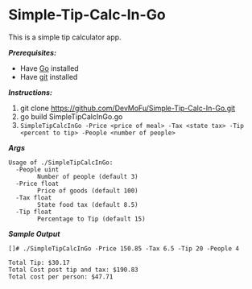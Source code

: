 # Simple-Tip-Calc-In-Go

This is a simple tip calculator app.

***Prerequisites:***
- Have [Go](https://golang.org/doc/install) installed
- Have [git](https://git-scm.com/book/en/v2/Getting-Started-Installing-Git) installed

***Instructions:***
1. git clone https://github.com/DevMoFu/Simple-Tip-Calc-In-Go.git
2. go build SimpleTipCalcInGo.go
3. `SimpleTipCalcInGo -Price <price of meal> -Tax <state tax> -Tip <percent to tip> -People <number of people>`

***Args***
```
Usage of ./SimpleTipCalcInGo:
  -People uint
        Number of people (default 3)
  -Price float
        Price of goods (default 100)
  -Tax float
        State food tax (default 8.5)
  -Tip float
        Percentage to Tip (default 15)
```

***Sample Output***
```
[]# ./SimpleTipCalcInGo -Price 150.85 -Tax 6.5 -Tip 20 -People 4

Total Tip: $30.17
Total Cost post tip and tax: $190.83
Total cost per person: $47.71

```